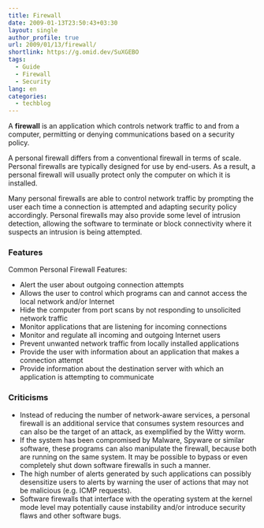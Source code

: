 ```yaml
---
title: Firewall
date: 2009-01-13T23:50:43+03:30
layout: single
author_profile: true
url: 2009/01/13/firewall/
shortlink: https://g.omid.dev/SuXGEBO
tags:
  - Guide
  - Firewall
  - Security
lang: en
categories: 
  - techblog
---
```

A **firewall** is an application which controls network traffic to and from a computer, permitting or denying communications based on a security policy.  
  
A personal firewall differs from a conventional firewall in terms of scale. Personal firewalls are typically designed for use by end-users. As a result, a personal firewall will usually protect only the computer on which it is installed.  
  
Many personal firewalls are able to control network traffic by prompting the user each time a connection is attempted and adapting security policy accordingly. Personal firewalls may also provide some level of intrusion detection, allowing the software to terminate or block connectivity where it suspects an intrusion is being attempted.  
  
### Features
  
Common Personal Firewall Features:  

* Alert the user about outgoing connection attempts
* Allows the user to control which programs can and cannot access the local network and/or Internet
* Hide the computer from port scans by not responding to unsolicited network traffic
* Monitor applications that are listening for incoming connections
* Monitor and regulate all incoming and outgoing Internet users
* Prevent unwanted network traffic from locally installed applications
* Provide the user with information about an application that makes a connection attempt
* Provide information about the destination server with which an application is attempting to communicate

### Criticisms

* Instead of reducing the number of network-aware services, a personal firewall is an additional service that consumes system resources and can also be the target of an attack, as exemplified by the Witty worm.
* If the system has been compromised by Malware, Spyware or similar software, these programs can also manipulate the firewall, because both are running on the same system. It may be possible to bypass or even completely shut down software firewalls in such a manner.
* The high number of alerts generated by such applications can possibly desensitize users to alerts by warning the user of actions that may not be malicious (e.g. ICMP requests).
* Software firewalls that interface with the operating system at the kernel mode level may potentially cause instability and/or introduce security flaws and other software bugs.
